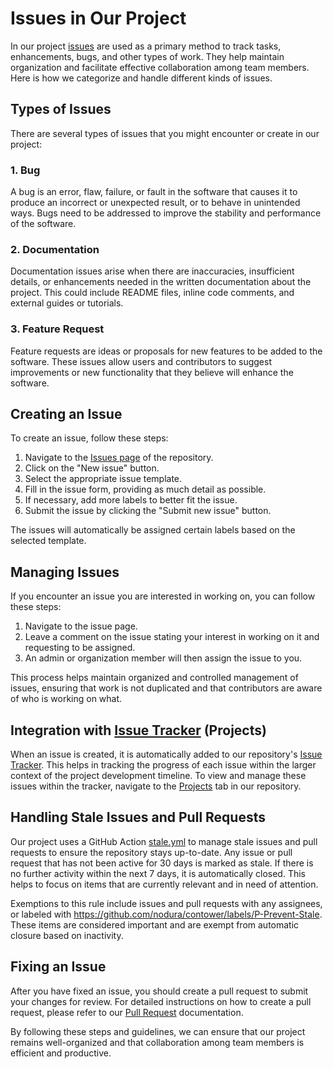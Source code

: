 # Issues in Our Project

In our project [issues](https://github.com/nodura/contower/issues) are used as a primary method to track tasks, enhancements, bugs, and other types of work. They help maintain organization and facilitate effective collaboration among team members. Here is how we categorize and handle different kinds of issues.

## Types of Issues

There are several types of issues that you might encounter or create in our project:

### 1. Bug

A bug is an error, flaw, failure, or fault in the software that causes it to produce an incorrect or unexpected result, or to behave in unintended ways. Bugs need to be addressed to improve the stability and performance of the software.

### 2. Documentation

Documentation issues arise when there are inaccuracies, insufficient details, or enhancements needed in the written documentation about the project. This could include README files, inline code comments, and external guides or tutorials.

### 3. Feature Request

Feature requests are ideas or proposals for new features to be added to the software. These issues allow users and contributors to suggest improvements or new functionality that they believe will enhance the software.

## Creating an Issue

To create an issue, follow these steps:

1. Navigate to the [Issues page](https://github.com/nodura/contower/issues) of the repository.
2. Click on the "New issue" button.
3. Select the appropriate issue template.
4. Fill in the issue form, providing as much detail as possible.
5. If necessary, add more labels to better fit the issue.
6. Submit the issue by clicking the "Submit new issue" button.

The issues will automatically be assigned certain labels based on the selected template.

## Managing Issues

If you encounter an issue you are interested in working on, you can follow these steps:

1. Navigate to the issue page.
2. Leave a comment on the issue stating your interest in working on it and requesting to be assigned.
3. An admin or organization member will then assign the issue to you.

This process helps maintain organized and controlled management of issues, ensuring that work is not duplicated and that contributors are aware of who is working on what.

## Integration with [Issue Tracker](issue_tracker.md) (Projects)

When an issue is created, it is automatically added to our repository's [Issue Tracker](https://github.com/orgs/nodura/projects/1). This helps in tracking the progress of each issue within the larger context of the project development timeline. To view and manage these issues within the tracker, navigate to the [Projects](https://github.com/nodura/contower/projects?query=is%3Aopen) tab in our repository.

## Handling Stale Issues and Pull Requests

Our project uses a GitHub Action [stale.yml](https://github.com/nodura/contower/blob/stable/.github/workflows/stale.yml) to manage stale issues and pull requests to ensure the repository stays up-to-date. Any issue or pull request that has not been active for 30 days is marked as stale. If there is no further activity within the next 7 days, it is automatically closed. This helps to focus on items that are currently relevant and in need of attention.

Exemptions to this rule include issues and pull requests with any assignees, or labeled with https://github.com/nodura/contower/labels/P-Prevent-Stale. These items are considered important and are exempt from automatic closure based on inactivity.

## Fixing an Issue

After you have fixed an issue, you should create a pull request to submit your changes for review. For detailed instructions on how to create a pull request, please refer to our [Pull Request](./pull_request) documentation.

By following these steps and guidelines, we can ensure that our project remains well-organized and that collaboration among team members is efficient and productive.
